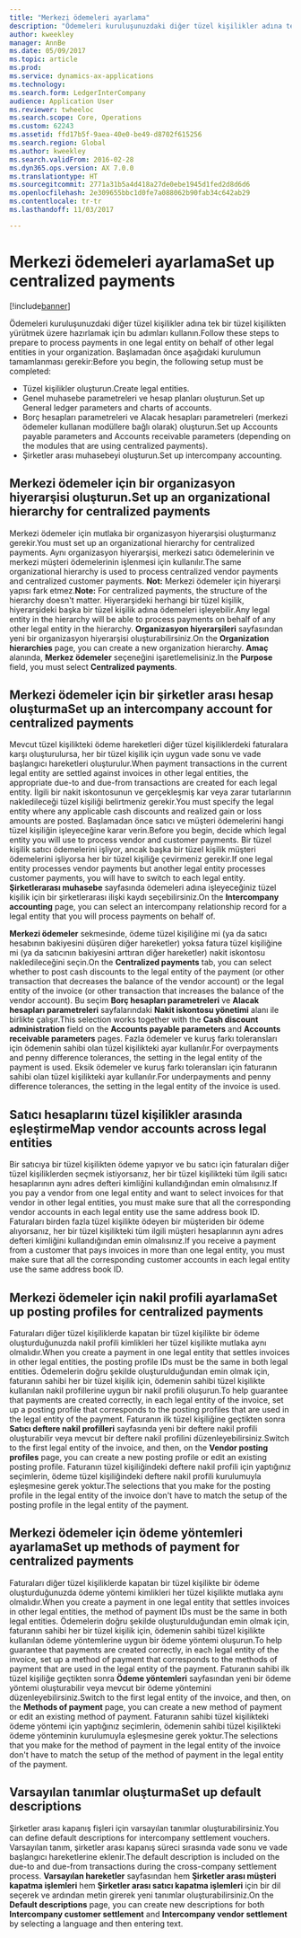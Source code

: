 ```yaml
---
title: "Merkezi ödemeleri ayarlama"
description: "Ödemeleri kuruluşunuzdaki diğer tüzel kişilikler adına tek bir tüzel kişilikten yürütmek üzere hazırlamak için bu adımları kullanın."
author: kweekley
manager: AnnBe
ms.date: 05/09/2017
ms.topic: article
ms.prod: 
ms.service: dynamics-ax-applications
ms.technology: 
ms.search.form: LedgerInterCompany
audience: Application User
ms.reviewer: twheeloc
ms.search.scope: Core, Operations
ms.custom: 62243
ms.assetid: ffd17b5f-9aea-40e0-be49-d8702f615256
ms.search.region: Global
ms.author: kweekley
ms.search.validFrom: 2016-02-28
ms.dyn365.ops.version: AX 7.0.0
ms.translationtype: HT
ms.sourcegitcommit: 2771a31b5a4d418a27de0ebe1945d1fed2d8d6d6
ms.openlocfilehash: 2e309655bbc1d0fe7a088062b90fab34c642ab29
ms.contentlocale: tr-tr
ms.lasthandoff: 11/03/2017

---
```


# <a name="set-up-centralized-payments"></a><span data-ttu-id="d0f4e-103">Merkezi ödemeleri ayarlama</span><span class="sxs-lookup"><span data-stu-id="d0f4e-103">Set up centralized payments</span></span>

[!include[banner](../includes/banner.md)]


<span data-ttu-id="d0f4e-104">Ödemeleri kuruluşunuzdaki diğer tüzel kişilikler adına tek bir tüzel kişilikten yürütmek üzere hazırlamak için bu adımları kullanın.</span><span class="sxs-lookup"><span data-stu-id="d0f4e-104">Follow these steps to prepare to process payments in one legal entity on behalf of other legal entities in your organization.</span></span> <span data-ttu-id="d0f4e-105">Başlamadan önce aşağıdaki kurulumun tamamlanması gerekir:</span><span class="sxs-lookup"><span data-stu-id="d0f4e-105">Before you begin, the following setup must be completed:</span></span>

-   <span data-ttu-id="d0f4e-106">Tüzel kişilikler oluşturun.</span><span class="sxs-lookup"><span data-stu-id="d0f4e-106">Create legal entities.</span></span>
-   <span data-ttu-id="d0f4e-107">Genel muhasebe parametreleri ve hesap planları oluşturun.</span><span class="sxs-lookup"><span data-stu-id="d0f4e-107">Set up General ledger parameters and charts of accounts.</span></span>
-   <span data-ttu-id="d0f4e-108">Borç hesapları parametreleri ve Alacak hesapları parametreleri (merkezi ödemeler kullanan modüllere bağlı olarak) oluşturun.</span><span class="sxs-lookup"><span data-stu-id="d0f4e-108">Set up Accounts payable parameters and Accounts receivable parameters (depending on the modules that are using centralized payments).</span></span>
-   <span data-ttu-id="d0f4e-109">Şirketler arası muhasebeyi oluşturun.</span><span class="sxs-lookup"><span data-stu-id="d0f4e-109">Set up intercompany accounting.</span></span>

## <a name="set-up-an-organizational-hierarchy-for-centralized-payments"></a><span data-ttu-id="d0f4e-110">Merkezi ödemeler için bir organizasyon hiyerarşisi oluşturun.</span><span class="sxs-lookup"><span data-stu-id="d0f4e-110">Set up an organizational hierarchy for centralized payments</span></span>
<span data-ttu-id="d0f4e-111">Merkezi ödemeler için mutlaka bir organizasyon hiyerarşisi oluşturmanız gerekir.</span><span class="sxs-lookup"><span data-stu-id="d0f4e-111">You must set up an organizational hierarchy for centralized payments.</span></span> <span data-ttu-id="d0f4e-112">Aynı organizasyon hiyerarşisi, merkezi satıcı ödemelerinin ve merkezi müşteri ödemelerinin işlenmesi için kullanılır.</span><span class="sxs-lookup"><span data-stu-id="d0f4e-112">The same organizational hierarchy is used to process centralized vendor payments and centralized customer payments.</span></span> <span data-ttu-id="d0f4e-113">**Not:** Merkezi ödemeler için hiyerarşi yapısı fark etmez.</span><span class="sxs-lookup"><span data-stu-id="d0f4e-113">**Note:** For centralized payments, the structure of the hierarchy doesn't matter.</span></span> <span data-ttu-id="d0f4e-114">Hiyerarşideki herhangi bir tüzel kişilik, hiyerarşideki başka bir tüzel kişilik adına ödemeleri işleyebilir.</span><span class="sxs-lookup"><span data-stu-id="d0f4e-114">Any legal entity in the hierarchy will be able to process payments on behalf of any other legal entity in the hierarchy.</span></span> <span data-ttu-id="d0f4e-115">**Organizasyon hiyerarşileri** sayfasından yeni bir organizasyon hiyerarşisi oluşturabilirsiniz.</span><span class="sxs-lookup"><span data-stu-id="d0f4e-115">On the **Organization hierarchies** page, you can create a new organization hierarchy.</span></span> <span data-ttu-id="d0f4e-116">**Amaç** alanında, **Merkez ödemeler** seçeneğini işaretlemelisiniz.</span><span class="sxs-lookup"><span data-stu-id="d0f4e-116">In the **Purpose** field, you must select **Centralized payments**.</span></span> 

## <a name="set-up-an-intercompany-account-for-centralized-payments"></a><span data-ttu-id="d0f4e-117">Merkezi ödemeler için bir şirketler arası hesap oluşturma</span><span class="sxs-lookup"><span data-stu-id="d0f4e-117">Set up an intercompany account for centralized payments</span></span>
<span data-ttu-id="d0f4e-118">Mevcut tüzel kişilikteki ödeme hareketleri diğer tüzel kişiliklerdeki faturalara karşı oluşturulursa, her bir tüzel kişilik için uygun vade sonu ve vade başlangıcı hareketleri oluşturulur.</span><span class="sxs-lookup"><span data-stu-id="d0f4e-118">When payment transactions in the current legal entity are settled against invoices in other legal entities, the appropriate due-to and due-from transactions are created for each legal entity.</span></span> <span data-ttu-id="d0f4e-119">İlgili bir nakit iskontosunun ve gerçekleşmiş kar veya zarar tutarlarının nakledileceği tüzel kişiliği belirtmeniz gerekir.</span><span class="sxs-lookup"><span data-stu-id="d0f4e-119">You must specify the legal entity where any applicable cash discounts and realized gain or loss amounts are posted.</span></span> <span data-ttu-id="d0f4e-120">Başlamadan önce satıcı ve müşteri ödemelerini hangi tüzel kişiliğin işleyeceğine karar verin.</span><span class="sxs-lookup"><span data-stu-id="d0f4e-120">Before you begin, decide which legal entity you will use to process vendor and customer payments.</span></span> <span data-ttu-id="d0f4e-121">Bir tüzel kişilik satıcı ödemelerini işliyor, ancak başka bir tüzel kişilik müşteri ödemelerini işliyorsa her bir tüzel kişiliğe çevirmeniz gerekir.</span><span class="sxs-lookup"><span data-stu-id="d0f4e-121">If one legal entity processes vendor payments but another legal entity processes customer payments, you will have to switch to each legal entity.</span></span> <span data-ttu-id="d0f4e-122">**Şirketlerarası muhasebe** sayfasında ödemeleri adına işleyeceğiniz tüzel kişilik için bir şirketlerarası ilişki kaydı seçebilirsiniz.</span><span class="sxs-lookup"><span data-stu-id="d0f4e-122">On the **Intercompany accounting** page, you can select an intercompany relationship record for a legal entity that you will process payments on behalf of.</span></span> 

<span data-ttu-id="d0f4e-123">**Merkezi ödemeler** sekmesinde, ödeme tüzel kişiliğine mi (ya da satıcı hesabının bakiyesini düşüren diğer hareketler) yoksa fatura tüzel kişiliğine mi (ya da satıcının bakiyesini arttıran diğer hareketler) nakit iskontosu nakledileceğini seçin.</span><span class="sxs-lookup"><span data-stu-id="d0f4e-123">On the **Centralized payments** tab, you can select whether to post cash discounts to the legal entity of the payment (or other transaction that decreases the balance of the vendor account) or the legal entity of the invoice (or other transaction that increases the balance of the vendor account).</span></span> <span data-ttu-id="d0f4e-124">Bu seçim **Borç hesapları parametreleri** ve **Alacak hesapları parametreleri** sayfalarındaki **Nakit iskontosu yönetimi** alanı ile birlikte çalışır.</span><span class="sxs-lookup"><span data-stu-id="d0f4e-124">This selection works together with the **Cash discount administration** field on the **Accounts payable parameters** and **Accounts receivable parameters** pages.</span></span> <span data-ttu-id="d0f4e-125">Fazla ödemeler ve kuruş farkı toleransları için ödemenin sahibi olan tüzel kişilikteki ayar kullanılır.</span><span class="sxs-lookup"><span data-stu-id="d0f4e-125">For overpayments and penny difference tolerances, the setting in the legal entity of the payment is used.</span></span> <span data-ttu-id="d0f4e-126">Eksik ödemeler ve kuruş farkı toleransları için faturanın sahibi olan tüzel kişilikteki ayar kullanılır.</span><span class="sxs-lookup"><span data-stu-id="d0f4e-126">For underpayments and penny difference tolerances, the setting in the legal entity of the invoice is used.</span></span>

## <a name="map-vendor-accounts-across-legal-entities"></a><span data-ttu-id="d0f4e-127">Satıcı hesaplarını tüzel kişilikler arasında eşleştirme</span><span class="sxs-lookup"><span data-stu-id="d0f4e-127">Map vendor accounts across legal entities</span></span>
<span data-ttu-id="d0f4e-128">Bir satıcıya bir tüzel kişilikten ödeme yapıyor ve bu satıcı için faturaları diğer tüzel kişiliklerden seçmek istiyorsanız, her bir tüzel kişilikteki tüm ilgili satıcı hesaplarının aynı adres defteri kimliğini kullandığından emin olmalısınız.</span><span class="sxs-lookup"><span data-stu-id="d0f4e-128">If you pay a vendor from one legal entity and want to select invoices for that vendor in other legal entities, you must make sure that all the corresponding vendor accounts in each legal entity use the same address book ID.</span></span> <span data-ttu-id="d0f4e-129">Faturaları birden fazla tüzel kişilikte ödeyen bir müşteriden bir ödeme alıyorsanız, her bir tüzel kişilikteki tüm ilgili müşteri hesaplarının aynı adres defteri kimliğini kullandığından emin olmalısınız.</span><span class="sxs-lookup"><span data-stu-id="d0f4e-129">If you receive a payment from a customer that pays invoices in more than one legal entity, you must make sure that all the corresponding customer accounts in each legal entity use the same address book ID.</span></span>

## <a name="set-up-posting-profiles-for-centralized-payments"></a><span data-ttu-id="d0f4e-130">Merkezi ödemeler için nakil profili ayarlama</span><span class="sxs-lookup"><span data-stu-id="d0f4e-130">Set up posting profiles for centralized payments</span></span>
<span data-ttu-id="d0f4e-131">Faturaları diğer tüzel kişiliklerde kapatan bir tüzel kişilikte bir ödeme oluşturduğunuzda nakil profili kimlikleri her tüzel kişilikte mutlaka aynı olmalıdır.</span><span class="sxs-lookup"><span data-stu-id="d0f4e-131">When you create a payment in one legal entity that settles invoices in other legal entities, the posting profile IDs must be the same in both legal entities.</span></span> <span data-ttu-id="d0f4e-132">Ödemelerin doğru şekilde oluşturulduğundan emin olmak için, faturanın sahibi her bir tüzel kişilik için, ödemenin sahibi tüzel kişilikte kullanılan nakil profillerine uygun bir nakil profili oluşurun.</span><span class="sxs-lookup"><span data-stu-id="d0f4e-132">To help guarantee that payments are created correctly, in each legal entity of the invoice, set up a posting profile that corresponds to the posting profiles that are used in the legal entity of the payment.</span></span> <span data-ttu-id="d0f4e-133">Faturanın ilk tüzel kişiliğine geçtikten sonra **Satıcı deftere nakil profilleri** sayfasında yeni bir deftere nakil profili oluşturabilir veya mevcut bir deftere nakil profilini düzenleyebilirsiniz.</span><span class="sxs-lookup"><span data-stu-id="d0f4e-133">Switch to the first legal entity of the invoice, and then, on the **Vendor posting profiles** page, you can create a new posting profile or edit an existing posting profile.</span></span> <span data-ttu-id="d0f4e-134">Faturanın tüzel kişiliğindeki deftere nakil profili için yaptığınız seçimlerin, ödeme tüzel kişiliğindeki deftere nakil profili kurulumuyla eşleşmesine gerek yoktur.</span><span class="sxs-lookup"><span data-stu-id="d0f4e-134">The selections that you make for the posting profile in the legal entity of the invoice don't have to match the setup of the posting profile in the legal entity of the payment.</span></span>

## <a name="set-up-methods-of-payment-for-centralized-payments"></a><span data-ttu-id="d0f4e-135">Merkezi ödemeler için ödeme yöntemleri ayarlama</span><span class="sxs-lookup"><span data-stu-id="d0f4e-135">Set up methods of payment for centralized payments</span></span>
<span data-ttu-id="d0f4e-136">Faturaları diğer tüzel kişiliklerde kapatan bir tüzel kişilikte bir ödeme oluşturduğunuzda ödeme yöntemi kimlikleri her tüzel kişilikte mutlaka aynı olmalıdır.</span><span class="sxs-lookup"><span data-stu-id="d0f4e-136">When you create a payment in one legal entity that settles invoices in other legal entities, the method of payment IDs must be the same in both legal entities.</span></span> <span data-ttu-id="d0f4e-137">Ödemelerin doğru şekilde oluşturulduğundan emin olmak için, faturanın sahibi her bir tüzel kişilik için, ödemenin sahibi tüzel kişilikte kullanılan ödeme yöntemlerine uygun bir ödeme yöntemi oluşurun.</span><span class="sxs-lookup"><span data-stu-id="d0f4e-137">To help guarantee that payments are created correctly, in each legal entity of the invoice, set up a method of payment that corresponds to the methods of payment that are used in the legal entity of the payment.</span></span> <span data-ttu-id="d0f4e-138">Faturanın sahibi ilk tüzel kişiliğe geçtikten sonra **Ödeme yöntemleri** sayfasından yeni bir ödeme yöntemi oluşturabilir veya mevcut bir ödeme yöntemini düzenleyebilirsiniz.</span><span class="sxs-lookup"><span data-stu-id="d0f4e-138">Switch to the first legal entity of the invoice, and then, on the **Methods of payment** page, you can create a new method of payment or edit an existing method of payment.</span></span> <span data-ttu-id="d0f4e-139">Faturanın sahibi tüzel kişilikteki ödeme yöntemi için yaptığınız seçimlerin, ödemenin sahibi tüzel kişilikteki ödeme yönteminin kurulumuyla eşleşmesine gerek yoktur.</span><span class="sxs-lookup"><span data-stu-id="d0f4e-139">The selections that you make for the method of payment in the legal entity of the invoice don't have to match the setup of the method of payment in the legal entity of the payment.</span></span>

## <a name="set-up-default-descriptions"></a><span data-ttu-id="d0f4e-140">Varsayılan tanımlar oluşturma</span><span class="sxs-lookup"><span data-stu-id="d0f4e-140">Set up default descriptions</span></span>
<span data-ttu-id="d0f4e-141">Şirketler arası kapanış fişleri için varsayılan tanımlar oluşturabilirsiniz.</span><span class="sxs-lookup"><span data-stu-id="d0f4e-141">You can define default descriptions for intercompany settlement vouchers.</span></span> <span data-ttu-id="d0f4e-142">Varsayılan tanım, şirketler arası kapanış süreci sırasında vade sonu ve vade başlangıcı hareketlerine eklenir.</span><span class="sxs-lookup"><span data-stu-id="d0f4e-142">The default description is included on the due-to and due-from transactions during the cross-company settlement process.</span></span> <span data-ttu-id="d0f4e-143">**Varsayılan hareketler** sayfasından hem **Şirketler arası müşteri kapatma işlemleri** hem **Şirketler arası satıcı kapatma işlemleri** için bir dil seçerek ve ardından metin girerek yeni tanımlar oluşturabilirsiniz.</span><span class="sxs-lookup"><span data-stu-id="d0f4e-143">On the **Default descriptions** page, you can create new descriptions for both **Intercompany customer settlement** and **Intercompany vendor settlement** by selecting a language and then entering text.</span></span>




